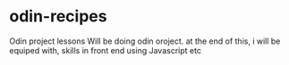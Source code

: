 # odin-recipes
Odin project lessons
Will be doing odin oroject.
at the end of this, i will be equiped with, skills in front end using Javascript etc
